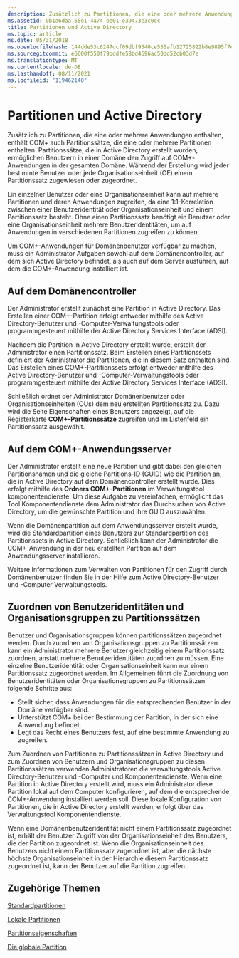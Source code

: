 ```yaml
---
description: Zusätzlich zu Partitionen, die eine oder mehrere Anwendungen enthalten, enthält COM+ auch Partitionssätze, die eine oder mehrere Partitionen enthalten.
ms.assetid: 0b1a6daa-55e1-4a74-be01-e39473e3c0cc
title: Partitionen und Active Directory
ms.topic: article
ms.date: 05/31/2018
ms.openlocfilehash: 144dde53c6247dcf09dbf9540ce535afb12725822b8e9895f7eb33b569135089
ms.sourcegitcommit: e6600f550f79bddfe58bd4696ac50dd52cb03d7e
ms.translationtype: MT
ms.contentlocale: de-DE
ms.lasthandoff: 08/11/2021
ms.locfileid: "119462140"
---
```

# <a name="partitions-and-active-directory"></a>Partitionen und Active Directory

Zusätzlich zu Partitionen, die eine oder mehrere Anwendungen enthalten, enthält COM+ auch Partitionssätze, die eine oder mehrere Partitionen enthalten. Partitionssätze, die in Active Directory erstellt wurden, ermöglichen Benutzern in einer Domäne den Zugriff auf COM+-Anwendungen in der gesamten Domäne. Während der Erstellung wird jeder bestimmte Benutzer oder jede Organisationseinheit (OE) einem Partitionssatz zugewiesen oder zugeordnet.

Ein einzelner Benutzer oder eine Organisationseinheit kann auf mehrere Partitionen und deren Anwendungen zugreifen, da eine 1:1-Korrelation zwischen einer Benutzeridentität oder Organisationseinheit und einem Partitionssatz besteht. Ohne einen Partitionssatz benötigt ein Benutzer oder eine Organisationseinheit mehrere Benutzeridentitäten, um auf Anwendungen in verschiedenen Partitionen zugreifen zu können.

Um COM+-Anwendungen für Domänenbenutzer verfügbar zu machen, muss ein Administrator Aufgaben sowohl auf dem Domänencontroller, auf dem sich Active Directory befindet, als auch auf dem Server ausführen, auf dem die COM+-Anwendung installiert ist.

## <a name="on-the-domain-controller"></a>Auf dem Domänencontroller

Der Administrator erstellt zunächst eine Partition in Active Directory. Das Erstellen einer COM+-Partition erfolgt entweder mithilfe des Active Directory-Benutzer und -Computer-Verwaltungstools oder programmgesteuert mithilfe der Active Directory Services Interface (ADSI).

Nachdem die Partition in Active Directory erstellt wurde, erstellt der Administrator einen Partitionssatz. Beim Erstellen eines Partitionssets definiert der Administrator die Partitionen, die in diesem Satz enthalten sind. Das Erstellen eines COM+-Partitionssets erfolgt entweder mithilfe des Active Directory-Benutzer und -Computer-Verwaltungstools oder programmgesteuert mithilfe der Active Directory Services Interface (ADSI).

Schließlich ordnet der Administrator Domänenbenutzer oder Organisationseinheiten (OUs) dem neu erstellten Partitionssatz zu. Dazu wird die Seite Eigenschaften  eines Benutzers angezeigt, auf die Registerkarte **COM+-Partitionssätze** zugreifen und im Listenfeld ein Partitionssatz ausgewählt.

## <a name="on-the-com-application-server"></a>Auf dem COM+-Anwendungsserver

Der Administrator erstellt eine neue Partition und gibt dabei den gleichen Partitionsnamen und die gleiche Partitions-ID (GUID) wie die Partition an, die in Active Directory auf dem Domänencontroller erstellt wurde. Dies erfolgt mithilfe des **Ordners COM+-Partitionen** im Verwaltungstool komponentendienste. Um diese Aufgabe zu vereinfachen, ermöglicht das Tool Komponentendienste dem Administrator das Durchsuchen von Active Directory, um die gewünschte Partition und ihre GUID auszuwählen.

Wenn die Domänenpartition auf dem Anwendungsserver erstellt wurde, wird die Standardpartition eines Benutzers zur Standardpartition des Partitionssets in Active Directory. Schließlich kann der Administrator die COM+-Anwendung in der neu erstellten Partition auf dem Anwendungsserver installieren.

Weitere Informationen zum Verwalten von Partitionen für den Zugriff durch Domänenbenutzer finden Sie in der Hilfe zum Active Directory-Benutzer und -Computer Verwaltungstools.

## <a name="mapping-user-identities-and-ous-to-partition-sets"></a>Zuordnen von Benutzeridentitäten und Organisationsgruppen zu Partitionssätzen

Benutzer und Organisationsgruppen können partitionssätzen zugeordnet werden. Durch zuordnen von Organisationsgruppen zu Partitionssätzen kann ein Administrator mehrere Benutzer gleichzeitig einem Partitionssatz zuordnen, anstatt mehrere Benutzeridentitäten zuordnen zu müssen. Eine einzelne Benutzeridentität oder Organisationseinheit kann nur einem Partitionssatz zugeordnet werden. Im Allgemeinen führt die Zuordnung von Benutzeridentitäten oder Organisationsgruppen zu Partitionssätzen folgende Schritte aus:

-   Stellt sicher, dass Anwendungen für die entsprechenden Benutzer in der Domäne verfügbar sind.
-   Unterstützt COM+ bei der Bestimmung der Partition, in der sich eine Anwendung befindet.
-   Legt das Recht eines Benutzers fest, auf eine bestimmte Anwendung zu zugreifen.

Zum Zuordnen von Partitionen zu Partitionssätzen in Active Directory und zum Zuordnen von Benutzern und Organisationsgruppen zu diesen Partitionssätzen verwenden Administratoren die verwaltungstools Active Directory-Benutzer und -Computer und Komponentendienste. Wenn eine Partition in Active Directory erstellt wird, muss ein Administrator diese Partition lokal auf dem Computer konfigurieren, auf dem die entsprechende COM+-Anwendung installiert werden soll. Diese lokale Konfiguration von Partitionen, die in Active Directory erstellt werden, erfolgt über das Verwaltungstool Komponentendienste.

Wenn eine Domänenbenutzeridentität nicht einem Partitionssatz zugeordnet ist, erhält der Benutzer Zugriff von der Organisationseinheit des Benutzers, die der Partition zugeordnet ist. Wenn die Organisationseinheit des Benutzers nicht einem Partitionssatz zugeordnet ist, aber die nächste höchste Organisationseinheit in der Hierarchie diesem Partitionssatz zugeordnet ist, kann der Benutzer auf die Partition zugreifen.

## <a name="related-topics"></a>Zugehörige Themen

<dl> <dt>

[Standardpartitionen](default-partitions.md)
</dt> <dt>

[Lokale Partitionen](local-partitions.md)
</dt> <dt>

[Partitionseigenschaften](partition-properties.md)
</dt> <dt>

[Die globale Partition](the-global-partition.md)
</dt> </dl>

 

 



